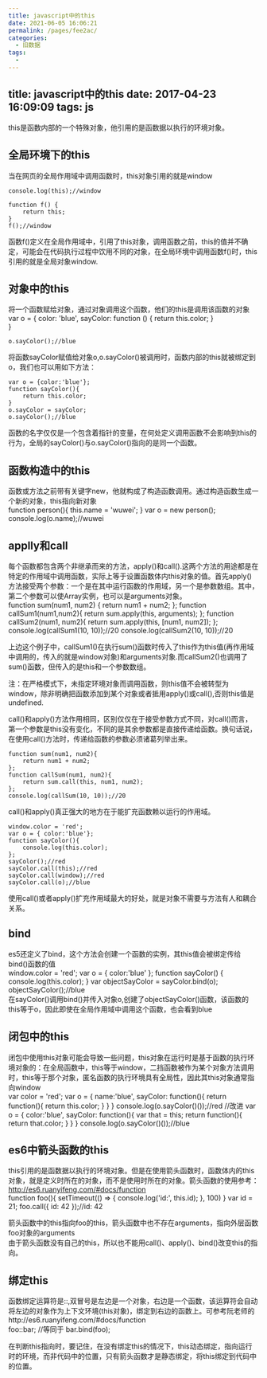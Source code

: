 ```yaml
---
title: javascript中的this
date: 2021-06-05 16:06:21
permalink: /pages/fee2ac/
categories:
  - 旧数据
tags:
  - 
---
```

title: javascript中的this
date: 2017-04-23 16:09:09
tags: js
---

this是函数内部的一个特殊对象，他引用的是函数据以执行的环境对象。

<!--more-->

## 全局环境下的this  
当在网页的全局作用域中调用函数时，this对象引用的就是window

    console.log(this);//window

    function f() {
        return this;
    }
    f();//window  
函数f()定义在全局作用域中，引用了this对象，调用函数之前，this的值并不确定，可能会在代码执行过程中饮用不同的对象，在全局环境中调用函数f()时，this引用的就是全局对象window.  
## 对象中的this    
将一个函数赋给对象，通过对象调用这个函数，他们的this是调用该函数的对象   
    var o = {
        color: 'blue',
        sayColor: function () {
            return this.color;
        }     
    }

    o.sayColor();//blue  
将函数sayColor赋值给对象o,o.sayColor()被调用时，函数内部的this就被绑定到o，我们也可以用如下方法：
    
    var o = {color:'blue'};
    function sayColor(){
        return this.color;
    }
    o.sayColor = sayColor;
    o.sayColor();//blue  
函数的名字仅仅是一个包含着指针的变量，在何处定义调用函数不会影响到this的行为，全局的sayColor()与o.sayColor()指向的是同一个函数。  
## 函数构造中的this  
函数或方法之前带有关键字new，他就构成了构造函数调用。通过构造函数生成一个新的对象，this指向新对象  
    function person(){
        this.name = 'wuwei';
    }
    var o = new person();
    console.log(o.name);//wuwei  
## applly和call    
每个函数都包含两个非继承而来的方法，apply()和call().这两个方法的用途都是在特定的作用域中调用函数，实际上等于设置函数体内this对象的值。首先apply()方法接受两个参数：一个是在其中运行函数的作用域，另一个是参数数组。其中，第二个参数可以使Array实例，也可以是arguments对象。  
    function sum(num1, num2) {
        return num1 + num2; 
    };
    function callSum1(num1,num2){
        return sum.apply(this, arguments);
    };
    function callSum2(num1, num2){
        return sum.apply(this, [num1, num2]);
    };
    console.log(callSum1(10, 10));//20
    console.log(callSum2(10, 10));//20
    
上边这个例子中，callSum1()在执行sum()函数时传入了this作为this值(再作用域中调用的，传入的就是window对象)和arguments对象.而callSum2()也调用了sum()函数，但传入的是this和一个参数数组。  

注：在严格模式下，未指定环境对象而调用函数，则this值不会被转型为window，除非明确把函数添加到某个对象或者抵用apply()或call(),否则this值是undefined.  

call()和apply()方法作用相同，区别仅仅在于接受参数方式不同，对call()而言，第一个参数是this没有变化，不同的是其余参数都是直接传递给函数。换句话说，在使用call()方法时，传递给函数的参数必须诸葛列举出来。  

    function sum(num1, num2){
        return num1 + num2;
    };
    function callSum(num1, num2){
        return sum.call(this, num1, num2);
    };
    console.log(callSum(10, 10));//20  

call()和apply()真正强大的地方在于能扩充函数赖以运行的作用域。

    window.color = 'red';
    var o = { color:'blue'};
    function sayColor(){
        console.log(this.color);
    };
    sayColor();//red
    sayColor.call(this);//red
    sayColor.call(window);//red
    sayColor.call(o);//blue  

使用call()或者apply()扩充作用域最大的好处，就是对象不需要与方法有人和耦合关系。  
## bind  
es5还定义了bind，这个方法会创建一个函数的实例，其this值会被绑定传给bind()函数的值  
    window.color = 'red';
    var o = { color:'blue' };
    function sayColor() {
        console.log(this.color);
    }
    var objectSayColor = sayColor.bind(o);
    objectSayColor();//blue  
在sayColor()调用bind()并传入对象o,创建了objectSayColor()函数，该函数的this等于o，因此即使在全局作用域中调用这个函数，也会看到blue  
## 闭包中的this  
闭包中使用this对象可能会导致一些问题，this对象在运行时是基于函数的执行环境对象的：在全局函数中，this等于window，二挡函数被作为某个对象方法调用时，this等于那个对象，匿名函数的执行环境具有全局性，因此其this对象通常指向window  
    var color = 'red';
    var o = {
        name:'blue',
        sayColor: function(){
            return function(){
                return this.color;
            }
        }
    }
    console.log(o.sayColor()());//red
    //改进
    var o = {
        color:'blue',
        sayColor: function(){
            var that = this;
            return function(){
                return that.color;
            }
        }
    }
    console.log(o.sayColor()());//blue  

## es6中箭头函数的this  
this引用的是函数据以执行的环境对象。但是在使用箭头函数时，函数体内的this对象，就是定义时所在的对象，而不是使用时所在的对象。箭头函数的使用参考：http://es6.ruanyifeng.com/#docs/function  
    function foo(){
        setTimeout(() => {
            console.log('id:', this.id);
        }, 100)
    }
    var id = 21;
    foo.call({ id: 42 });//id: 42  

箭头函数中的this指向foo的this，箭头函数中也不存在arguments，指向外层函数foo对象的arguments  
由于箭头函数没有自己的this，所以也不能用call()、apply()、bind()改变this的指向。  

## 绑定this  
函数绑定运算符是::,双冒号是左边是一个对象，右边是一个函数，该运算符会自动将左边的对象作为上下文环境(this对象)，绑定到右边的函数上。可参考阮老师的http://es6.ruanyifeng.com/#docs/function  
    foo::bar;
    //等同于
    bar.bind(foo);
  
在判断this指向时，要记住，在没有绑定this的情况下，this动态绑定，指向运行时的环境，而非代码中的位置，只有箭头函数才是静态绑定，将this绑定到代码中的位置。
